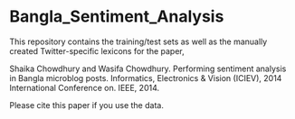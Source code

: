 # Bangla_Sentiment_Analysis

This repository contains the training/test sets as well as the manually created Twitter-specific lexicons for the paper,

Shaika Chowdhury and Wasifa Chowdhury. Performing sentiment analysis in Bangla microblog posts. Informatics, Electronics & Vision (ICIEV), 2014 International Conference on. IEEE, 2014.

Please cite this paper if you use the data.

